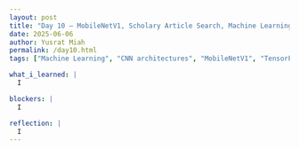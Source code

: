```yaml
---
layout: post
title: "Day 10 – MobileNetV1, Scholary Article Search, Machine Learning Fundamentals, and Intro to TensorFlow "
date: 2025-06-06
author: Yusrat Miah
permalink: /day10.html
tags: ["Machine Learning", "CNN architectures", "MobileNetV1", "TensorFlow", "Technical Writing"]

what_i_learned: |
  I

blockers: |
  I 

reflection: |
  I
---
```

